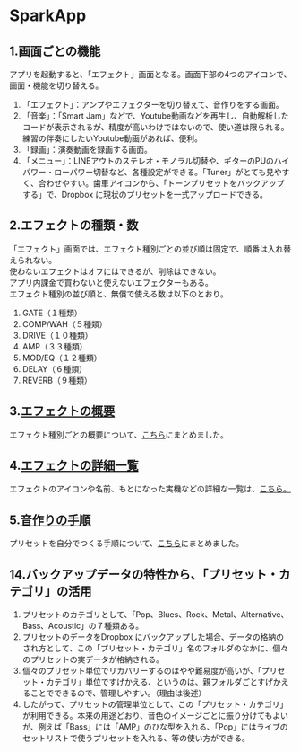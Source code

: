 # SparkApp
## 1.画面ごとの機能
アプリを起動すると、「エフェクト」画面となる。画面下部の4つのアイコンで、画面・機能を切り替える。
1. 「エフェクト」：アンプやエフェクターを切り替えて、音作りをする画面。  
2. 「音楽」：「Smart Jam」などで、Youtube動画などを再生し、自動解析したコードが表示されるが、精度が高いわけではないので、使い道は限られる。練習の伴奏にしたいYoutube動画があれば、便利。  
3. 「録画」：演奏動画を録画する画面。  
4. 「メニュー」：LINEアウトのステレオ・モノラル切替や、ギターのPUのハイパワー・ローパワー切替など、各種設定ができる。「Tuner」がとても見やすく、合わせやすい。歯車アイコンから、「トーンプリセットをバックアップする」で、Dropbox に現状のプリセットを一式アップロードできる。  
  
## 2.エフェクトの種類・数
「エフェクト」画面では、エフェクト種別ごとの並び順は固定で、順番は入れ替えられない。  
使わないエフェクトはオフにはできるが、削除はできない。  
アプリ内課金で買わないと使えないエフェクターもある。  
エフェクト種別の並び順と、無償で使える数は以下のとおり。  
  
1. GATE（１種類）
2. COMP/WAH（５種類）
3. DRIVE（１０種類）
4. AMP（３３種類）
5. MOD/EQ（１２種類）
6. DELAY（６種類）
7. REVERB（９種類）
  
## 3.[エフェクトの概要](./EfectsMemo.md)
エフェクト種別ごとの概要について、[こちら](./EfectsMemo.md)にまとめました。
  
## 4.[エフェクトの詳細一覧](./EfectsList.md)
エフェクトのアイコンや名前、もとになった実機などの詳細な一覧は、[こちら。](./EfectsList.md)  
  
## 5.[音作りの手順](./HowToMakePreset.md)
プリセットを自分でつくる手順について、[こちら](./HowToMakePreset.md)にまとめました。
  
## 14.バックアップデータの特性から、「プリセット・カテゴリ」の活用
1. プリセットのカテゴリとして、「Pop、Blues、Rock、Metal、Alternative、Bass、Acoustic」の７種類ある。
2. プリセットのデータをDropbox にバックアップした場合、データの格納のされ方として、この「プリセット・カテゴリ」名のフォルダのなかに、個々のプリセットの実データが格納される。
3. 個々のプリセット単位でリカバリーするのはやや難易度が高いが、「プリセット・カテゴリ」単位ですげかえる、というのは、親フォルダごとすげかえることでできるので、管理しやすい。（理由は後述）
4. したがって、プリセットの管理単位として、この「プリセット・カテゴリ」が利用できる。本来の用途どおり、音色のイメージごとに振り分けてもよいが、例えば「Bass」には「AMP」のひな型を入れる、「Pop」にはライブのセットリストで使うプリセットを入れる、等の使い方ができる。

